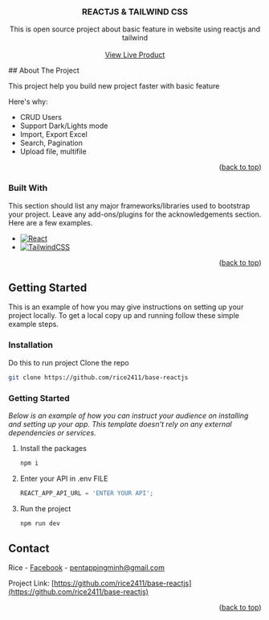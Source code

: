 
<!-- PROJECT LOGO -->
<br />
<div align="center">
  <h3 align="center">REACTJS & TAILWIND CSS</h3>

  <p align="center">
    This is open source project about basic feature in website using reactjs and tailwind
    <br />
    <br />
    <a href="https://github.com/othneildrew/Best-README-Template">View Live Product</a>
  </p>
</div>
<!-- ABOUT THE PROJECT -->
## About The Project

This project help you build new project faster with basic feature

Here's why:
* CRUD Users
* Support Dark/Lights mode
* Import, Export Excel
* Search, Pagination
* Upload file, multifile

<p align="right">(<a href="#readme-top">back to top</a>)</p>

### Built With

This section should list any major frameworks/libraries used to bootstrap your project. Leave any add-ons/plugins for the acknowledgements section. Here are a few examples.


* [![React][React.js]][React-url]
* [![TailwindCSS][TailwindCSS]][TailwindCSS-url]

<p align="right">(<a href="#readme-top">back to top</a>)</p>



<!-- GETTING STARTED -->
## Getting Started

This is an example of how you may give instructions on setting up your project locally.
To get a local copy up and running follow these simple example steps.

### Installation

Do this to run project
Clone the repo
 ```sh
 git clone https://github.com/rice2411/base-reactjs
 ```
### Getting Started

_Below is an example of how you can instruct your audience on installing and setting up your app. This template doesn't rely on any external dependencies or services._


1. Install the packages
   ```sh
   npm i
   ```
2. Enter your API in .env FILE
    ```js
   REACT_APP_API_URL = 'ENTER YOUR API';
   ```
3. Run the project
   ```sh
   npm run dev
   ```





<!-- CONTACT -->
## Contact
Rice - [Facebook](fb.com/ricee24) - pentappingminh@gmail.com

Project Link: [https://github.com/rice2411/base-reactjs](https://github.com/rice2411/base-reactjs)

<p align="right">(<a href="#readme-top">back to top</a>)</p>





<!-- MARKDOWN LINKS & IMAGES -->
<!-- https://www.markdownguide.org/basic-syntax/#reference-style-links -->
[React.js]: https://img.shields.io/badge/React-20232A?style=for-the-badge&logo=react&logoColor=61DAFB
[React-url]: https://reactjs.org/
[TailwindCSS]: https://img.shields.io/badge/Tailwind-38BDF8?style=for-the-badge&logo=tailwind&logoColor=38BDF8
[TailwindCSS-url]: [https://reactjs.org/](https://tailwindui.com/)

